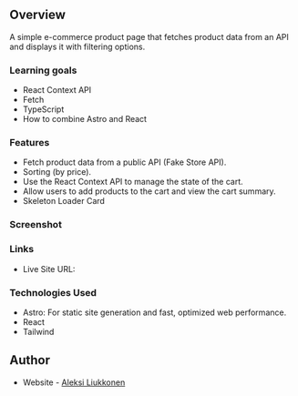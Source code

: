 ## Overview

A simple e-commerce product page that fetches product data from an API and displays it with filtering options.

### Learning goals

- React Context API
- Fetch
- TypeScript
- How to combine Astro and React

### Features

- Fetch product data from a public API (Fake Store API).
- Sorting (by price).
- Use the React Context API to manage the state of the cart.
- Allow users to add products to the cart and view the cart summary.
- Skeleton Loader Card

### Screenshot

<!-- ![](./screenshot.png)
![](./screenshot2.png) -->

### Links

- Live Site URL:

### Technologies Used

- Astro: For static site generation and fast, optimized web performance.
- React
- Tailwind

## Author

- Website - [Aleksi Liukkonen](https://www.aleksiliukkonen.fi)
